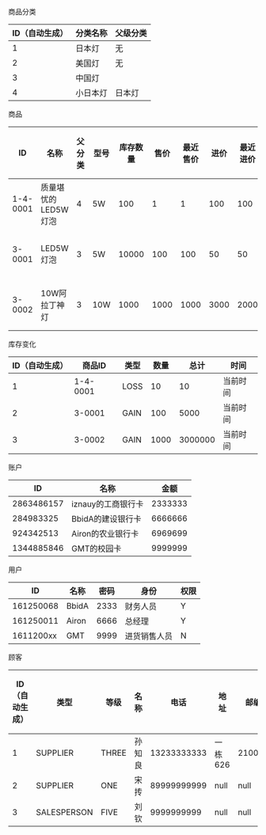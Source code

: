 商品分类

| ID（自动生成） | 分类名称 | 父级分类 |
| -------- | ---- | ---- |
| 1        | 日本灯  | 无    |
| 2        | 美国灯  | 无    |
| 3        | 中国灯  |      |
| 4        | 小日本灯 | 日本灯  |

商品

| ID       | 名称           | 父分类  | 型号   | 库存数量  | 售价   | 最近售价 | 进价   | 最近进价 | 批次   | 批号   | 生产日期 |
| -------- | ------------ | ---- | ---- | ----- | ---- | ---- | ---- | ---- | ---- | ---- | ---- |
| 1-4-0001 | 质量堪忧的LED5W灯泡 | 4    | 5W   | 100   | 1    | 1    | 100  | 100  | 第一批  | 001  | 当前时间 |
| 3-0001   | LED5W灯泡      | 3    | 5W   | 10000 | 100  | 100  | 50   | 50   | 第二批  | 002  | 当前时间 |
| 3-0002   | 10W阿拉丁神灯     | 3    | 10W  | 1000  | 1000 | 1000 | 3000 | 2000 | 第一批  | 001  | 当前时间 |

库存变化

| ID（自动生成） | 商品ID     | 类型   | 数量   | 总计      | 时间   |
| -------- | -------- | ---- | ---- | ------- | ---- |
| 1        | 1-4-0001 | LOSS | 10   | 10      | 当前时间 |
| 2        | 3-0001   | GAIN | 100  | 5000    | 当前时间 |
| 3        | 3-0002   | GAIN | 1000 | 3000000 | 当前时间 |

账户

| ID         | 名称           | 金额      |
| ---------- | ------------ | ------- |
| 2863486157 | iznauy的工商银行卡 | 2333333 |
| 284983325  | BbidA的建设银行卡  | 6666666 |
| 924342513  | Airon的农业银行卡  | 6969699 |
| 1344885846 | GMT的校园卡      | 9999999 |

用户

| ID        | 名称    | 密码   | 身份     | 权限   |
| --------- | ----- | ---- | ------ | ---- |
| 161250068 | BbidA | 2333 | 财务人员   | Y    |
| 161250011 | Airon | 6666 | 总经理    | Y    |
| 1611200xx | GMT   | 9999 | 进货销售人员 | N    |

顾客

| ID（自动生成） | 类型          | 等级    | 名称   | 电话          | 地址    | 邮编     | 电子邮箱 | 应收额度 | 应收   | 应付    | 默认销售员 |
| -------- | ----------- | ----- | ---- | ----------- | ----- | ------ | ---- | ---- | ---- | ----- | ----- |
| 1        | SUPPLIER    | THREE | 孙知良  | 13233333333 | 一栋626 | 210046 | null | 1000 | 1000 | 0     | null  |
| 2        | SUPPLIER    | ONE   | 宋抟   | 89999999999 | null  | null   | null | 100  | 50   | 0     | null  |
| 3        | SALESPERSON | FIVE  | 刘钦   | 9999999999  | null  | null   | null | 0    | 0    | 10000 | null  |

